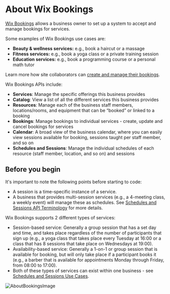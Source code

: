 # About Wix Bookings

[Wix Bookings](https://support.wix.com/en/article/about-wix-bookings) allows a business owner to set up a system to accept and manage bookings for services.

Some examples of Wix Bookings use cases are:

- **Beauty & wellness services:** e.g., book a haircut or a massage
- **Fitness services:** e.g., book a yoga class or a private training session
- **Education services:** e.g., book a programming course or a personal math tutor

Learn more how site collaborators can [create and manage their bookings](https://support.wix.com/en/article/wix-bookings-about-wix-bookings). 

Wix Bookings APIs include:

- **Services**: Manage the specific offerings this business provides
- **Catalog**: View a list of all the different services this business provides
- **Resources**: Manage each of the business staff members, locations/rooms, and equipment that can be “booked” or linked to a booking
- **Bookings**: Manage bookings to individual services - create, update and cancel bookings for services
- **Calendar**: A broad view of the business calendar, where you can easily view sessions available for booking, sessions taught per staff member, and so on
- **Schedules and Sessions**: Manage the individual schedules of each resource (staff member, location, and so on) and sessions

## Before you begin

It's important to note the following points before starting to code:
- A session is a time-specific instance of a service. 
- A business that provides multi-session services (e.g., a 4-meeting class, a weekly event) will manage these as schedules. See [Schedules and Sessions API Terminology](https://dev.wix.com/api/rest/wix-bookings/schedules-and-sessions/introduction) for more details.


Wix Bookings supports 2 different types of services:
- Session-based service: Generally a group session that has a set day and time, and takes place regardless of the number of participants that sign up (e.g., a yoga class that takes place every Tuesday at 16:00 or a class that has 8 sessions that take place on Wednesdays at 19:00).
- Availability-based service: Generally a 1-on-1 or group session that is available for booking, but will only take place if a participant books it (e.g., a barber that is available for appointments Monday through Friday, from 08:00 to 17:00).
- Both of these types of services can exist within one business - see [Schedules and Sessions Use Cases](https://dev.wix.com/api/rest/wix-bookings/schedules-and-sessions/introduction).


![AboutBookingsImage](../../media/BookingsSchedules.png)
